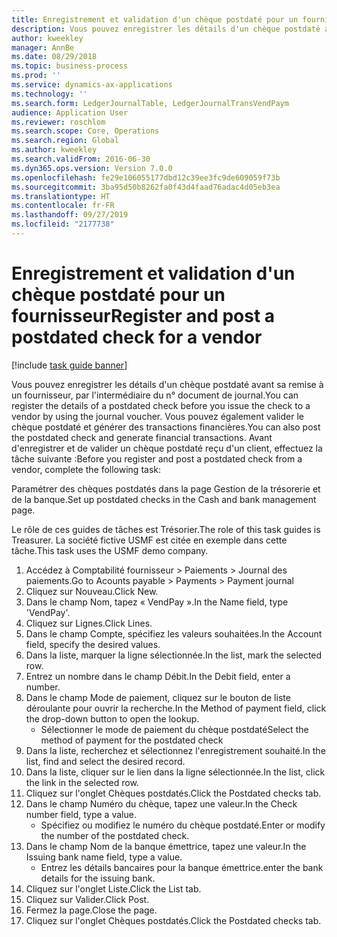 ```yaml
---
title: Enregistrement et validation d'un chèque postdaté pour un fournisseur
description: Vous pouvez enregistrer les détails d'un chèque postdaté avant sa remise à un fournisseur, par l'intermédiaire du n° document de journal.
author: kweekley
manager: AnnBe
ms.date: 08/29/2018
ms.topic: business-process
ms.prod: ''
ms.service: dynamics-ax-applications
ms.technology: ''
ms.search.form: LedgerJournalTable, LedgerJournalTransVendPaym
audience: Application User
ms.reviewer: roschlom
ms.search.scope: Core, Operations
ms.search.region: Global
ms.author: kweekley
ms.search.validFrom: 2016-06-30
ms.dyn365.ops.version: Version 7.0.0
ms.openlocfilehash: fe29e106055177dbd12c39ee3fc9de609059f73b
ms.sourcegitcommit: 3ba95d50b8262fa0f43d4faad76adac4d05eb3ea
ms.translationtype: HT
ms.contentlocale: fr-FR
ms.lasthandoff: 09/27/2019
ms.locfileid: "2177738"
---
```

# <a name="register-and-post-a-postdated-check-for-a-vendor"></a><span data-ttu-id="e25b3-103">Enregistrement et validation d'un chèque postdaté pour un fournisseur</span><span class="sxs-lookup"><span data-stu-id="e25b3-103">Register and post a postdated check for a vendor</span></span>

[!include [task guide banner](../../includes/task-guide-banner.md)]

<span data-ttu-id="e25b3-104">Vous pouvez enregistrer les détails d'un chèque postdaté avant sa remise à un fournisseur, par l'intermédiaire du n° document de journal.</span><span class="sxs-lookup"><span data-stu-id="e25b3-104">You can register the details of a postdated check before you issue the check to a vendor by using the journal voucher.</span></span> <span data-ttu-id="e25b3-105">Vous pouvez également valider le chèque postdaté et générer des transactions financières.</span><span class="sxs-lookup"><span data-stu-id="e25b3-105">You can also post the postdated check and generate financial transactions.</span></span> <span data-ttu-id="e25b3-106">Avant d'enregistrer et de valider un chèque postdaté reçu d'un client, effectuez la tâche suivante :</span><span class="sxs-lookup"><span data-stu-id="e25b3-106">Before you register and post a postdated check from a vendor, complete the following task:</span></span> 

<span data-ttu-id="e25b3-107">Paramétrer des chèques postdatés dans la page Gestion de la trésorerie et de la banque.</span><span class="sxs-lookup"><span data-stu-id="e25b3-107">Set up postdated checks in the Cash and bank management page.</span></span> 



<span data-ttu-id="e25b3-108">Le rôle de ces guides de tâches est Trésorier.</span><span class="sxs-lookup"><span data-stu-id="e25b3-108">The role of this task guides is Treasurer.</span></span> <span data-ttu-id="e25b3-109">La société fictive USMF est citée en exemple dans cette tâche.</span><span class="sxs-lookup"><span data-stu-id="e25b3-109">This task uses the USMF demo company.</span></span>

1. <span data-ttu-id="e25b3-110">Accédez à Comptabilité fournisseur > Paiements > Journal des paiements.</span><span class="sxs-lookup"><span data-stu-id="e25b3-110">Go to Acounts payable > Payments > Payment journal</span></span>
2. <span data-ttu-id="e25b3-111">Cliquez sur Nouveau.</span><span class="sxs-lookup"><span data-stu-id="e25b3-111">Click New.</span></span>
3. <span data-ttu-id="e25b3-112">Dans le champ Nom, tapez « VendPay ».</span><span class="sxs-lookup"><span data-stu-id="e25b3-112">In the Name field, type 'VendPay'.</span></span>
4. <span data-ttu-id="e25b3-113">Cliquez sur Lignes.</span><span class="sxs-lookup"><span data-stu-id="e25b3-113">Click Lines.</span></span>
5. <span data-ttu-id="e25b3-114">Dans le champ Compte, spécifiez les valeurs souhaitées.</span><span class="sxs-lookup"><span data-stu-id="e25b3-114">In the Account field, specify the desired values.</span></span>
6. <span data-ttu-id="e25b3-115">Dans la liste, marquer la ligne sélectionnée.</span><span class="sxs-lookup"><span data-stu-id="e25b3-115">In the list, mark the selected row.</span></span>
7. <span data-ttu-id="e25b3-116">Entrez un nombre dans le champ Débit.</span><span class="sxs-lookup"><span data-stu-id="e25b3-116">In the Debit field, enter a number.</span></span>
8. <span data-ttu-id="e25b3-117">Dans le champ Mode de paiement, cliquez sur le bouton de liste déroulante pour ouvrir la recherche.</span><span class="sxs-lookup"><span data-stu-id="e25b3-117">In the Method of payment field, click the drop-down button to open the lookup.</span></span>
    * <span data-ttu-id="e25b3-118">Sélectionner le mode de paiement du chèque postdaté</span><span class="sxs-lookup"><span data-stu-id="e25b3-118">Select the method of payment for the postdated check</span></span>  
9. <span data-ttu-id="e25b3-119">Dans la liste, recherchez et sélectionnez l'enregistrement souhaité.</span><span class="sxs-lookup"><span data-stu-id="e25b3-119">In the list, find and select the desired record.</span></span>
10. <span data-ttu-id="e25b3-120">Dans la liste, cliquer sur le lien dans la ligne sélectionnée.</span><span class="sxs-lookup"><span data-stu-id="e25b3-120">In the list, click the link in the selected row.</span></span>
11. <span data-ttu-id="e25b3-121">Cliquez sur l'onglet Chèques postdatés.</span><span class="sxs-lookup"><span data-stu-id="e25b3-121">Click the Postdated checks tab.</span></span>
12. <span data-ttu-id="e25b3-122">Dans le champ Numéro du chèque, tapez une valeur.</span><span class="sxs-lookup"><span data-stu-id="e25b3-122">In the Check number field, type a value.</span></span>
    * <span data-ttu-id="e25b3-123">Spécifiez ou modifiez le numéro du chèque postdaté.</span><span class="sxs-lookup"><span data-stu-id="e25b3-123">Enter or modify the number of the postdated check.</span></span>  
13. <span data-ttu-id="e25b3-124">Dans le champ Nom de la banque émettrice, tapez une valeur.</span><span class="sxs-lookup"><span data-stu-id="e25b3-124">In the Issuing bank name field, type a value.</span></span>
    * <span data-ttu-id="e25b3-125">Entrez les détails bancaires pour la banque émettrice.</span><span class="sxs-lookup"><span data-stu-id="e25b3-125">enter the bank details for the issuing bank.</span></span>  
14. <span data-ttu-id="e25b3-126">Cliquez sur l'onglet Liste.</span><span class="sxs-lookup"><span data-stu-id="e25b3-126">Click the List tab.</span></span>
15. <span data-ttu-id="e25b3-127">Cliquez sur Valider.</span><span class="sxs-lookup"><span data-stu-id="e25b3-127">Click Post.</span></span>
16. <span data-ttu-id="e25b3-128">Fermez la page.</span><span class="sxs-lookup"><span data-stu-id="e25b3-128">Close the page.</span></span>
17. <span data-ttu-id="e25b3-129">Cliquez sur l'onglet Chèques postdatés.</span><span class="sxs-lookup"><span data-stu-id="e25b3-129">Click the Postdated checks tab.</span></span>

